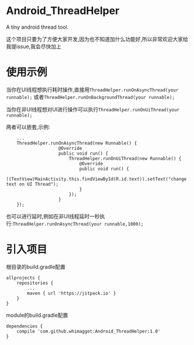# Android_ThreadHelper
A tiny android thread tool.

这个项目只要为了方便大家开发,因为也不知道加什么功能好,所以非常欢迎大家给我提issue,我会尽快加上

# 使用示例
当你在UI线程想执行耗时操作,直接用`ThreadHelper.runOnAsyncThread(your runnable);` 或者`ThreadHelper.runOnBackgroundThread(your runnable);`

当你在非UI线程想对UI进行操作可以执行`ThreadHelper.runOnUiThread(your runnable);`

两者可以嵌套,示例:

```
	...
	ThreadHelper.runOnAsyncThread(new Runnable() {
                    @Override
                    public void run() {
                        ThreadHelper.runOnUiThread(new Runnable() {
                            @Override
                            public void run() {
                               ((TextView)MainActivity.this.findViewById(R.id.text)).setText("change text on UI Thread");
                            }
                        });
                    }
    });
```

也可以进行延时,例如在非UI线程延时一秒执行:`ThreadHelper.runOnAsyncThread(your runnable,1000);`

# 引入项目
根目录的build.gradle配置
```
allprojects {
	repositories {
		...
		maven { url 'https://jitpack.io' }
	}
}
```

module的build.gradle配置
```
dependencies {
	compile 'com.github.whimaggot:Android_ThreadHelper:1.0'
}
```



